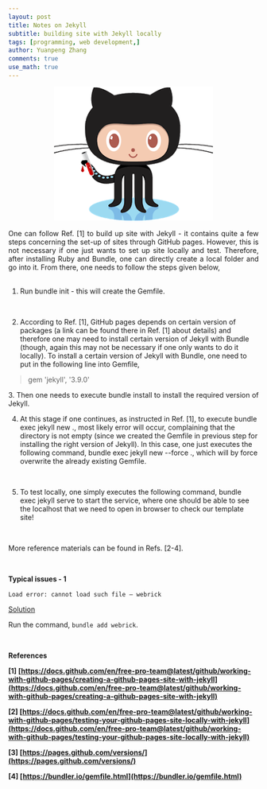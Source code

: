 ```yaml
---
layout: post
title: Notes on Jekyll
subtitle: building site with Jekyll locally
tags: [programming, web development,]
author: Yuanpeng Zhang
comments: true
use_math: true
---
```


<p align='center'>
<img src="/assets/img/posts/jekyll.png"
   style="border:none;"
   alt="jekyll"
   title="jekyll" />
<br />
</p>

<p style='text-align: justify'>
One can follow Ref. [1] to build up site with Jekyll - it contains quite a few steps concerning the set-up of sites through GitHub pages. However, this is not necessary if one just wants to set up site locally and test. Therefore, after installing Ruby and Bundle, one can directly create a local folder and go into it. From there, one needs to follow the steps given below,

<br />
<br />

1. Run bundle init - this will create the Gemfile.

<br />

2. According to Ref. [1], GitHub pages depends on certain version of packages (a link can be found there in Ref. [1] about details) and therefore one may need to install certain version of Jekyll with Bundle (though, again this may not be necessary if one only wants to do it locally). To install a certain version of Jekyll with Bundle, one need to put in the following line into Gemfile,
</p>

<blockquote cite="">
gem 'jekyll', '3.9.0'
</blockquote>

<p style='text-align: justify'>
3. Then one needs to execute bundle install to install the required version of Jekyll.

<br />

4. At this stage if one continues, as instructed in Ref. [1], to execute bundle exec jekyll new ., most likely error will occur, complaining that the directory is not empty (since we created the Gemfile in previous step for installing the right version of Jekyll). In this case, one just executes the following command, bundle exec jekyll new --force ., which will by force overwrite the already existing Gemfile.

<br />

5. To test locally, one simply executes the following command, bundle exec jekyll serve to start the service, where one should be able to see the localhost that we need to open in browser to check our template site!

<br />

More reference materials can be found in Refs. [2-4].
</p>

<br />

<b>Typical issues - 1</b>

```
Load error: cannot load such file – webrick
```

<u>Solution</u>

Run the command, `bundle add webrick`.

<br />

<b>References<b/>

[1] [https://docs.github.com/en/free-pro-team@latest/github/working-with-github-pages/creating-a-github-pages-site-with-jekyll](https://docs.github.com/en/free-pro-team@latest/github/working-with-github-pages/creating-a-github-pages-site-with-jekyll)

[2] [https://docs.github.com/en/free-pro-team@latest/github/working-with-github-pages/testing-your-github-pages-site-locally-with-jekyll](https://docs.github.com/en/free-pro-team@latest/github/working-with-github-pages/testing-your-github-pages-site-locally-with-jekyll)

[3] [https://pages.github.com/versions/](https://pages.github.com/versions/)

[4] [https://bundler.io/gemfile.html](https://bundler.io/gemfile.html)
